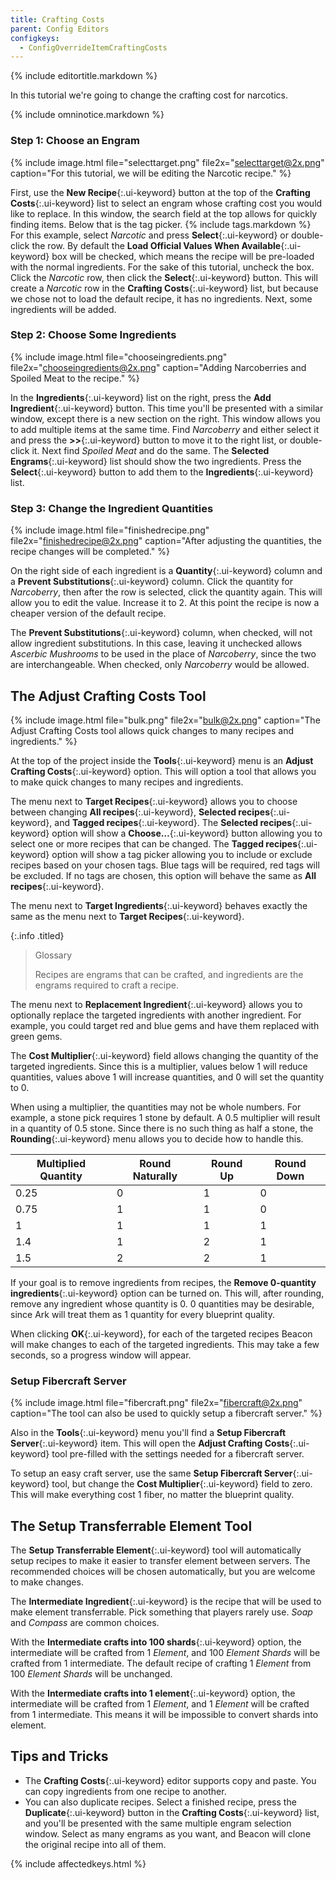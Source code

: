 ```yaml
---
title: Crafting Costs
parent: Config Editors
configkeys:
  - ConfigOverrideItemCraftingCosts
---
```

{% include editortitle.markdown %}

In this tutorial we're going to change the crafting cost for narcotics.

{% include omninotice.markdown %}

### Step 1: Choose an Engram

{% include image.html file="selecttarget.png" file2x="selecttarget@2x.png" caption="For this tutorial, we will be editing the Narcotic recipe." %}

First, use the **New Recipe**{:.ui-keyword} button at the top of the **Crafting Costs**{:.ui-keyword} list to select an engram whose crafting cost you would like to replace. In this window, the search field at the top allows for quickly finding items. Below that is the tag picker. {% include tags.markdown %} For this example, select _Narcotic_ and press **Select**{:.ui-keyword} or double-click the row. By default the **Load Official Values When Available**{:.ui-keyword} box will be checked, which means the recipe will be pre-loaded with the normal ingredients. For the sake of this tutorial, uncheck the box. Click the _Narcotic_ row, then click the **Select**{:.ui-keyword} button. This will create a _Narcotic_ row in the **Crafting Costs**{:.ui-keyword} list, but because we chose not to load the default recipe, it has no ingredients. Next, some ingredients will be added.

### Step 2: Choose Some Ingredients

{% include image.html file="chooseingredients.png" file2x="chooseingredients@2x.png" caption="Adding Narcoberries and Spoiled Meat to the recipe." %}

In the **Ingredients**{:.ui-keyword} list on the right, press the **Add Ingredient**{:.ui-keyword} button. This time you'll be presented with a similar window, except there is a new section on the right. This window allows you to add multiple items at the same time. Find _Narcoberry_ and either select it and press the **>>**{:.ui-keyword} button to move it to the right list, or double-click it. Next find _Spoiled Meat_ and do the same. The **Selected Engrams**{:.ui-keyword} list should show the two ingredients. Press the **Select**{:.ui-keyword} button to add them to the **Ingredients**{:.ui-keyword} list.

### Step 3: Change the Ingredient Quantities

{% include image.html file="finishedrecipe.png" file2x="finishedrecipe@2x.png" caption="After adjusting the quantities, the recipe changes will be completed." %}

On the right side of each ingredient is a **Quantity**{:.ui-keyword} column and a **Prevent Substitutions**{:.ui-keyword} column. Click the quantity for _Narcoberry_, then after the row is selected, click the quantity again. This will allow you to edit the value. Increase it to 2. At this point the recipe is now a cheaper version of the default recipe.

The **Prevent Substitutions**{:.ui-keyword} column, when checked, will not allow ingredient substitutions. In this case, leaving it unchecked allows _Ascerbic Mushrooms_ to be used in the place of _Narcoberry_, since the two are interchangeable. When checked, only _Narcoberry_ would be allowed.

## The Adjust Crafting Costs Tool

{% include image.html file="bulk.png" file2x="bulk@2x.png" caption="The Adjust Crafting Costs tool allows quick changes to many recipes and ingredients." %}

At the top of the project inside the **Tools**{:.ui-keyword} menu is an **Adjust Crafting Costs**{:.ui-keyword} option. This will option a tool that allows you to make quick changes to many recipes and ingredients.

The menu next to **Target Recipes**{:.ui-keyword} allows you to choose between changing **All recipes**{:.ui-keyword}, **Selected recipes**{:.ui-keyword}, and **Tagged recipes**{:.ui-keyword}. The **Selected recipes**{:.ui-keyword} option will show a **Choose…**{:.ui-keyword} button allowing you to select one or more recipes that can be changed. The **Tagged recipes**{:.ui-keyword} option will show a tag picker allowing you to include or exclude recipes based on your chosen tags. Blue tags will be required, red tags will be excluded. If no tags are chosen, this option will behave the same as **All recipes**{:.ui-keyword}.

The menu next to **Target Ingredients**{:.ui-keyword} behaves exactly the same as the menu next to **Target Recipes**{:.ui-keyword}.

{:.info .titled}
> Glossary
> 
> Recipes are engrams that can be crafted, and ingredients are the engrams required to craft a recipe.

The menu next to **Replacement Ingredient**{:.ui-keyword} allows you to optionally replace the targeted ingredients with another ingredient. For example, you could target red and blue gems and have them replaced with green gems.

The **Cost Multiplier**{:.ui-keyword} field allows changing the quantity of the targeted ingredients. Since this is a multiplier, values below 1 will reduce quantities, values above 1 will increase quantities, and 0 will set the quantity to 0.

When using a multiplier, the quantities may not be whole numbers. For example, a stone pick requires 1 stone by default. A 0.5 multiplier will result in a quantity of 0.5 stone. Since there is no such thing as half a stone, the **Rounding**{:.ui-keyword} menu allows you to decide how to handle this.

| Multiplied Quantity | Round Naturally | Round Up | Round Down |
| -- | -- | -- | -- |
| 0.25 | 0 | 1 | 0 |
| 0.75 | 1 | 1 | 0 |
| 1 | 1 | 1 | 1 |
| 1.4 | 1 | 2 | 1 |
| 1.5 | 2 | 2 | 1 |

If your goal is to remove ingredients from recipes, the **Remove 0-quantity ingredients**{:.ui-keyword} option can be turned on. This will, after rounding, remove any ingredient whose quantity is 0. 0 quantities may be desirable, since Ark will treat them as 1 quantity for every blueprint quality.

When clicking **OK**{:.ui-keyword}, for each of the targeted recipes Beacon will make changes to each of the targeted ingredients. This may take a few seconds, so a progress window will appear.

### Setup Fibercraft Server

{% include image.html file="fibercraft.png" file2x="fibercraft@2x.png" caption="The tool can also be used to quickly setup a fibercraft server." %}

Also in the **Tools**{:.ui-keyword} menu you'll find a **Setup Fibercraft Server**{:.ui-keyword} item. This will open the **Adjust Crafting Costs**{:.ui-keyword} tool pre-filled with the settings needed for a fibercraft server.

To setup an easy craft server, use the same **Setup Fibercraft Server**{:.ui-keyword} tool, but change the **Cost Multiplier**{:.ui-keyword} field to zero. This will make everything cost 1 fiber, no matter the blueprint quality.

## The Setup Transferrable Element Tool

The **Setup Transferrable Element**{:.ui-keyword} tool will automatically setup recipes to make it easier to transfer element between servers. The recommended choices will be chosen automatically, but you are welcome to make changes.

The **Intermediate Ingredient**{:.ui-keyword} is the recipe that will be used to make element transferrable. Pick something that players rarely use. _Soap_ and _Compass_ are common choices.

With the **Intermediate crafts into 100 shards**{:.ui-keyword} option, the intermediate will be crafted from 1 _Element_, and 100 _Element Shards_ will be crafted from 1 intermediate. The default recipe of crafting 1 _Element_ from 100 _Element Shards_ will be unchanged.

With the **Intermediate crafts into 1 element**{:.ui-keyword} option, the intermediate will be crafted from 1 _Element_, and 1 _Element_ will be crafted from 1 intermediate. This means it will be impossible to convert shards into element.

## Tips and Tricks

- The **Crafting Costs**{:.ui-keyword} editor supports copy and paste. You can copy ingredients from one recipe to another.
- You can also duplicate recipes. Select a finished recipe, press the **Duplicate**{:.ui-keyword} button in the **Crafting Costs**{:.ui-keyword} list, and you'll be presented with the same multiple engram selection window. Select as many engrams as you want, and Beacon will clone the original recipe into all of them.

{% include affectedkeys.html %}